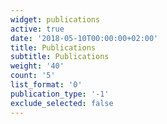 ```yaml
---
widget: publications
active: true
date: '2018-05-10T00:00:00+02:00'
title: Publications
subtitle: Publications
weight: '40'
count: '5'
list_format: '0'
publication_type: '-1'
exclude_selected: false
---
```


